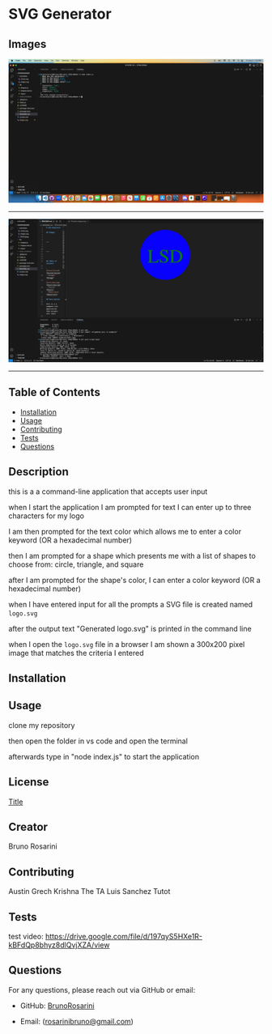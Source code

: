# SVG Generator

## Images

![Alt text](examples/SVG1.jpeg)

---

![Alt text](examples/SVG2.jpeg)

---



## Table of Contents

- [Installation](#installation)
- [Usage](#usage)
- [Contributing](#contributing)
- [Tests](#tests)
- [Questions](#questions)

## Description

this is a a command-line application that accepts user input

when I start the application I am prompted for text I can enter up to three characters for my logo

I am then prompted for the text color which allows me to enter a color keyword (OR a hexadecimal number)

then I am prompted for a shape which presents me with a list of shapes to choose from: circle, triangle, and square

after I am prompted for the shape's color, I can enter a color keyword (OR a hexadecimal number)

when I have entered input for all the prompts a SVG file is created named `logo.svg`

after the output text "Generated logo.svg" is printed in the command line

when I open the `logo.svg` file in a browser I am shown a 300x200 pixel image that matches the criteria I entered

## Installation

## Usage

clone my repository

then open the folder in vs code and open the terminal

afterwards type in "node index.js" to start the application

## License

[Title](LICENSE)

## Creator

Bruno Rosarini

## Contributing

Austin Grech
Krishna The TA
Luis Sanchez Tutot

## Tests

test video: https://drive.google.com/file/d/197qyS5HXe1R-kBFdQp8bhyz8dlQvjXZA/view

## Questions

For any questions, please reach out via GitHub or email:

- GitHub: [BrunoRosarini](https://github.com/RdySetShine)

- Email: (rosarinibruno@gmail.com)